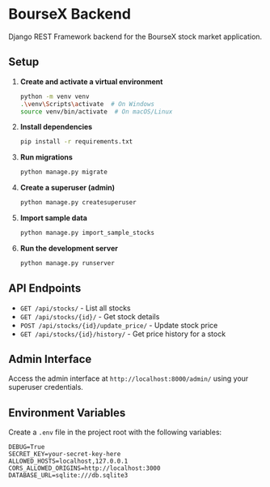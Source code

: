 # BourseX Backend

Django REST Framework backend for the BourseX stock market application.

## Setup

1. **Create and activate a virtual environment**
   ```bash
   python -m venv venv
   .\venv\Scripts\activate  # On Windows
   source venv/bin/activate  # On macOS/Linux
   ```

2. **Install dependencies**
   ```bash
   pip install -r requirements.txt
   ```

3. **Run migrations**
   ```bash
   python manage.py migrate
   ```

4. **Create a superuser (admin)**
   ```bash
   python manage.py createsuperuser
   ```

5. **Import sample data**
   ```bash
   python manage.py import_sample_stocks
   ```

6. **Run the development server**
   ```bash
   python manage.py runserver
   ```

## API Endpoints

- `GET /api/stocks/` - List all stocks
- `GET /api/stocks/{id}/` - Get stock details
- `POST /api/stocks/{id}/update_price/` - Update stock price
- `GET /api/stocks/{id}/history/` - Get price history for a stock

## Admin Interface

Access the admin interface at `http://localhost:8000/admin/` using your superuser credentials.

## Environment Variables

Create a `.env` file in the project root with the following variables:

```
DEBUG=True
SECRET_KEY=your-secret-key-here
ALLOWED_HOSTS=localhost,127.0.0.1
CORS_ALLOWED_ORIGINS=http://localhost:3000
DATABASE_URL=sqlite:///db.sqlite3
```
